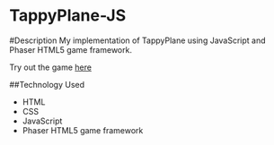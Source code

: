 # TappyPlane-JS

#Description
My implementation of TappyPlane using JavaScript and Phaser HTML5 game framework.

Try out the game [here](http://jrasay89.github.io/TappyPlane-JS/)

##Technology Used
* HTML
* CSS
* JavaScript
* Phaser HTML5 game framework
